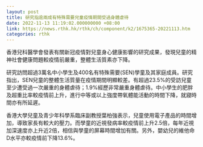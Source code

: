 ```yaml
---
layout: post
title: 研究指逾兩成有特殊需要兒童疫情期間受過身體虐待
date: 2022-11-13 11:19:02.000000000 +08:00
link: https://news.rthk.hk/rthk/ch/component/k2/1675365-20221113.htm
categories: rthk
---
```


香港兒科醫學會發表有關新冠疫情對兒童身心健康影響的研究成果，發現兒童的精神社會健康問題較疫情前嚴重，整體生活質素亦下降。

研究訪問超過3萬名中小學生及400名有特殊需要(SEN)學童及其家庭成員。研究指出，SEN兒童的整體生活質量在疫情期間明顯較差。有超過23.5%的受訪兒童至少遭受過一次嚴重的身體虐待；1.9%經歷非常嚴重身體虐待。中小學生的肥胖及超重比率較疫情前上升，進行中等或以上強度帶氧體能活動的時間下降，就寢時間亦有所延遲。

香港大學兒童及青少年科學系臨床副教授葉柏強表示，兒童使用電子產品的時間增加，導致家長有較大的壓力。而學童的近視發病率較疫情前上升2.5倍，每年近視加深速度亦上升近2倍，相信與學童的屏幕時間增加有關。另外，嬰幼兒的維他命D水平亦較疫情前下降13.6%。
